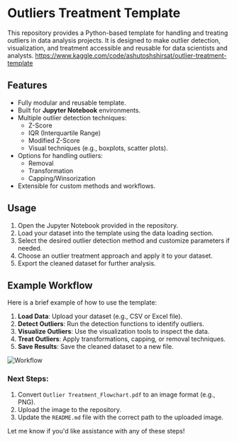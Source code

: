 # Outliers Treatment Template

This repository provides a Python-based template for handling and treating outliers in data analysis projects. It is designed to make outlier detection, visualization, and treatment accessible and reusable for data scientists and analysts.
https://www.kaggle.com/code/ashutoshshirsat/outlier-treatment-template

## Features

- Fully modular and reusable template.
- Built for **Jupyter Notebook** environments.
- Multiple outlier detection techniques:
  - Z-Score
  - IQR (Interquartile Range)
  - Modified Z-Score
  - Visual techniques (e.g., boxplots, scatter plots).
- Options for handling outliers:
  - Removal
  - Transformation
  - Capping/Winsorization
- Extensible for custom methods and workflows.

## Usage

1. Open the Jupyter Notebook provided in the repository.
2. Load your dataset into the template using the data loading section.
3. Select the desired outlier detection method and customize parameters if needed.
4. Choose an outlier treatment approach and apply it to your dataset.
5. Export the cleaned dataset for further analysis.

## Example Workflow

Here is a brief example of how to use the template:

1. **Load Data**: Upload your dataset (e.g., CSV or Excel file).
2. **Detect Outliers**: Run the detection functions to identify outliers.
3. **Visualize Outliers**: Use the visualization tools to inspect the data.
4. **Treat Outliers**: Apply transformations, capping, or removal techniques.
5. **Save Results**: Save the cleaned dataset to a new file.

![Workflow](relative/path/to/OutlierTreatment.jpg)

### Next Steps:
1. Convert `Outlier Treatment_Flowchart.pdf` to an image format (e.g., PNG).
2. Upload the image to the repository.
3. Update the `README.md` file with the correct path to the uploaded image.

Let me know if you'd like assistance with any of these steps!
